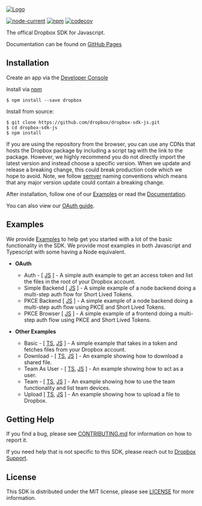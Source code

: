 [![Logo][logo]][repo]

[![node-current](https://img.shields.io/node/v/dropbox)](https://www.npmjs.com/package/dropbox)
[![npm](https://img.shields.io/npm/v/dropbox)](https://www.npmjs.com/package/dropbox)
[![codecov](https://codecov.io/gh/dropbox/dropbox-sdk-js/branch/main/graph/badge.svg)](https://codecov.io/gh/dropbox/dropbox-sdk-js)

The offical Dropbox SDK for Javascript.

Documentation can be found on [GitHub Pages][documentation]

## Installation

Create an app via the [Developer Console][devconsole]

Install via [npm](https://www.npmjs.com/)

```
$ npm install --save dropbox
```

Install from source:

```
$ git clone https://github.com/dropbox/dropbox-sdk-js.git
$ cd dropbox-sdk-js
$ npm install
```

If you are using the repository from the browser, you can use any CDNs that hosts the Dropbox package by including a script tag with the link to the package. However, we highly recommend you do not directly import the latest version and instead choose a specific version. When we update and release a breaking change, this could break production code which we hope to avoid. Note, we follow [semver](https://semver.org/) naming conventions which means that any major version update could contain a breaking change.

After installation, follow one of our [Examples][examples] or read the [Documentation][documentation].

You can also view our [OAuth guide][oauthguide].

## Examples

We provide [Examples][examples] to help get you started with a lot of the basic functionality in the SDK.  We provide most examples in both Javascript and Typescript with some having a Node equivalent.

- **OAuth**
    - Auth - [ [JS](https://github.com/dropbox/dropbox-sdk-js/tree/main/examples/javascript/auth) ] - A simple auth example to get an access token and list the files in the root of your Dropbox account.
    - Simple Backend [ [JS](https://github.com/dropbox/dropbox-sdk-js/tree/main/examples/javascript/simple-backend) ] - A simple example of a node backend doing a multi-step auth flow for Short Lived Tokens.
    - PKCE Backend [ [JS](https://github.com/dropbox/dropbox-sdk-js/tree/main/examples/javascript/PKCE-backend) ] - A simple example of a node backend doing a multi-step auth flow using PKCE and Short Lived Tokens.
    - PKCE Browser [ [JS](https://github.com/dropbox/dropbox-sdk-js/tree/main/examples/javascript/pkce-browser) ] - A simple example of a frontend doing a multi-step auth flow using PKCE and Short Lived Tokens.

- **Other Examples**
    - Basic - [ [TS](https://github.com/dropbox/dropbox-sdk-js/tree/main/examples/typescript/node), [JS](https://github.com/dropbox/dropbox-sdk-js/tree/main/examples/javascript/basic) ] - A simple example that takes in a token and fetches files from your Dropbox account.
    - Download - [ [TS](https://github.com/dropbox/dropbox-sdk-js/tree/main/examples/typescript/node), [JS](https://github.com/dropbox/dropbox-sdk-js/tree/main/examples/javascript/download) ] - An example showing how to download a shared file.
    - Team As User - [ [TS](https://github.com/dropbox/dropbox-sdk-js/tree/main/examples/typescript/node), [JS](https://github.com/dropbox/dropbox-sdk-js/tree/main/examples/javascript/team-as-user) ] - An example showing how to act as a user.
    - Team - [ [TS](https://github.com/dropbox/dropbox-sdk-js/tree/main/examples/typescript/node), [JS](https://github.com/dropbox/dropbox-sdk-js/tree/main/examples/javascript/team) ] - An example showing how to use the team functionality and list team devices.
    - Upload [ [TS](https://github.com/dropbox/dropbox-sdk-js/tree/main/examples/typescript/node), [JS](https://github.com/dropbox/dropbox-sdk-js/tree/main/examples/javascript/upload) ] - An example showing how to upload a file to Dropbox.

## Getting Help

If you find a bug, please see [CONTRIBUTING.md][contributing] for information on how to report it.

If you need help that is not specific to this SDK, please reach out to [Dropbox Support][support].

## License

This SDK is distributed under the MIT license, please see [LICENSE][license] for more information.

[logo]: https://cfl.dropboxstatic.com/static/images/sdk/javascript_banner.png
[repo]: https://github.com/dropbox/dropbox-sdk-js
[documentation]: https://dropbox.github.io/dropbox-sdk-js/
[examples]: https://github.com/dropbox/dropbox-sdk-js/tree/main/examples
[license]: https://github.com/dropbox/dropbox-sdk-js/blob/main/LICENSE
[contributing]: https://github.com/dropbox/dropbox-sdk-js/blob/main/CONTRIBUTING.md
[devconsole]: https://dropbox.com/developers/apps
[oauthguide]: https://www.dropbox.com/lp/developers/reference/oauth-guide
[support]: https://www.dropbox.com/developers/contact
